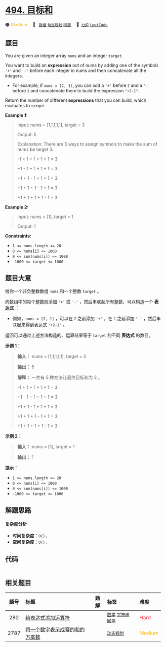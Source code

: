 # [494. 目标和](https://2xiao.github.io/leetcode-js/problem/0494.html)

🟠 <font color=#ffb800>Medium</font>&emsp; 🔖&ensp; [`数组`](/tag/array.md) [`动态规划`](/tag/dynamic-programming.md) [`回溯`](/tag/backtracking.md)&emsp; 🔗&ensp;[`力扣`](https://leetcode.cn/problems/target-sum) [`LeetCode`](https://leetcode.com/problems/target-sum)

## 题目

You are given an integer array `nums` and an integer `target`.

You want to build an **expression** out of nums by adding one of the symbols
`'+'` and `'-'` before each integer in nums and then concatenate all the
integers.

  * For example, if `nums = [2, 1]`, you can add a `'+'` before `2` and a `'-'` before `1` and concatenate them to build the expression `"+2-1"`.

Return the number of different **expressions** that you can build, which
evaluates to `target`.



**Example 1:**

> Input: nums = [1,1,1,1,1], target = 3
> 
> Output: 5
> 
> Explanation: There are 5 ways to assign symbols to make the sum of nums be target 3.
> 
> -1 + 1 + 1 + 1 + 1 = 3
> 
> +1 - 1 + 1 + 1 + 1 = 3
> 
> +1 + 1 - 1 + 1 + 1 = 3
> 
> +1 + 1 + 1 - 1 + 1 = 3
> 
> +1 + 1 + 1 + 1 - 1 = 3

**Example 2:**

> Input: nums = [1], target = 1
> 
> Output: 1

**Constraints:**

  * `1 <= nums.length <= 20`
  * `0 <= nums[i] <= 1000`
  * `0 <= sum(nums[i]) <= 1000`
  * `-1000 <= target <= 1000`


## 题目大意

给你一个非负整数数组 `nums` 和一个整数 `target` 。

向数组中的每个整数前添加 `'+'` 或 `'-'` ，然后串联起所有整数，可以构造一个 **表达式** ：

  * 例如，`nums = [2, 1]` ，可以在 `2` 之前添加 `'+'` ，在 `1` 之前添加 `'-'` ，然后串联起来得到表达式 `"+2-1"` 。

返回可以通过上述方法构造的、运算结果等于 `target` 的不同 **表达式** 的数目。



**示例 1：**

> 
> 
> 
> 
> 
> **输入：** nums = [1,1,1,1,1], target = 3
> 
> **输出：** 5
> 
> **解释：** 一共有 5 种方法让最终目标和为 3 。
> 
> -1 + 1 + 1 + 1 + 1 = 3
> 
> +1 - 1 + 1 + 1 + 1 = 3
> 
> +1 + 1 - 1 + 1 + 1 = 3
> 
> +1 + 1 + 1 - 1 + 1 = 3
> 
> +1 + 1 + 1 + 1 - 1 = 3
> 
> 

**示例 2：**

> 
> 
> 
> 
> 
> **输入：** nums = [1], target = 1
> 
> **输出：** 1
> 
> 



**提示：**

  * `1 <= nums.length <= 20`
  * `0 <= nums[i] <= 1000`
  * `0 <= sum(nums[i]) <= 1000`
  * `-1000 <= target <= 1000`


## 解题思路

#### 复杂度分析

- **时间复杂度**：`O()`，
- **空间复杂度**：`O()`，

## 代码

```javascript

```

## 相关题目

<!-- prettier-ignore -->
| 题号 | 标题 | 题解 | 标签 | 难度 |
| :------: | :------ | :------: | :------ | :------ |
| 282 | [给表达式添加运算符](https://leetcode.com/problems/expression-add-operators) |  |  [`数学`](/tag/math.md) [`字符串`](/tag/string.md) [`回溯`](/tag/backtracking.md) | <font color=#ff334b>Hard</font> |
| 2787 | [将一个数字表示成幂的和的方案数](https://leetcode.com/problems/ways-to-express-an-integer-as-sum-of-powers) |  |  [`动态规划`](/tag/dynamic-programming.md) | <font color=#ffb800>Medium</font> |